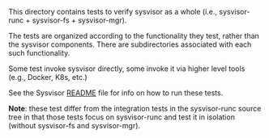 This directory contains tests to verify sysvisor as a whole (i.e.,
sysvisor-runc + sysvisor-fs + sysvisor-mgr).

The tests are organized according to the functionality they test,
rather than the sysvisor components. There are subdirectories
associated with each such functionality.

Some test invoke sysvisor directly, some invoke it via higher level
tools (e.g., Docker, K8s, etc.)

See the Sysvisor [README](https://github.com/nestybox/sysvisor/blob/master/README.md) file for info on how to run these tests.

**Note**: these test differ from the integration tests in the
sysvisor-runc source tree in that those tests focus on sysvisor-runc
and test it in isolation (without sysvisor-fs and sysvisor-mgr).
